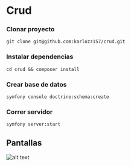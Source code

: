 # Crud

### Clonar proyecto
```
git clone git@github.com:karlozz157/crud.git 
```

### Instalar dependencias
```
cd crud && composer install
```

### Crear base de datos
```
symfony console doctrine:schema:create
```

### Correr servidor
```
symfony server:start
```

## Pantallas
![alt text](https://github.com/karlozz157/crud/blob/master/screenshot1.jpg?raw=true)
